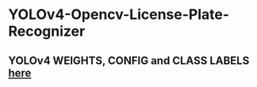 # YOLOv4-Opencv-License-Plate-Recognizer

## YOLOv4 WEIGHTS, CONFIG and CLASS LABELS [here](https://drive.google.com/file/d/1SujBeUxCUVLfY0qcanivHY0XaPtmGnOC/view?usp=sharing)
